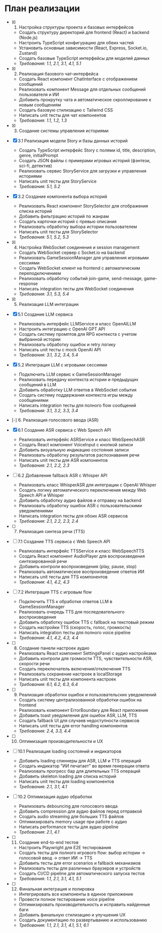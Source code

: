 # План реализации

- [x] 1. Настройка структуры проекта и базовых интерфейсов
  - Создать структуру директорий для frontend (React) и backend (Node.js)
  - Настроить TypeScript конфигурацию для обеих частей
  - Установить основные зависимости (React, Express, Socket.io, Zustand)
  - Создать базовые TypeScript интерфейсы для моделей данных
  - _Требования: 1.1, 2.1, 3.1, 4.1, 5.1_

- [x] 2. Реализация базового чат-интерфейса
  - Создать React компонент ChatInterface с отображением сообщений
  - Реализовать компонент Message для отдельных сообщений пользователя и ИИ
  - Добавить прокрутку чата и автоматическое скроллирование к новым сообщениям
  - Создать базовую стилизацию с Tailwind CSS
  - Написать unit тесты для чат компонентов
  - _Требования: 1.1, 1.2, 1.3_

- [x] 3. Создание системы управления историями
- [x] 3.1 Реализация модели Story и базы данных историй
  - Создать TypeScript интерфейс Story с полями id, title, description, genre, initialPrompt
  - Создать JSON файлы с примерами игровых историй (фэнтези, sci-fi, детектив)
  - Реализовать сервис StoryService для загрузки и управления историями
  - Написать unit тесты для StoryService
  - _Требования: 5.1, 5.2_

- [x] 3.2 Создание компонента выбора историй
  - Реализовать React компонент StorySelector для отображения списка историй
  - Добавить фильтрацию историй по жанрам
  - Создать карточки историй с превью описания
  - Реализовать обработку выбора истории пользователем
  - Написать unit тесты для StorySelector
  - _Требования: 5.1, 5.2, 5.3_

- [x] 4. Настройка WebSocket соединения и session management
  - Создать WebSocket сервер с Socket.io на backend
  - Реализовать GameSessionManager для управления игровыми сессиями
  - Создать WebSocket клиент на frontend с автоматическим переподключением
  - Реализовать обработку событий join-game, send-message, game-response
  - Написать integration тесты для WebSocket соединения
  - _Требования: 3.1, 5.3, 5.4_

- [x] 5. Реализация LLM интеграции
- [x] 5.1 Создание LLM сервиса
  - Реализовать интерфейс LLMService и класс OpenAILLM
  - Настроить интеграцию с OpenAI GPT API
  - Создать систему промптов для RPG контекста с учетом выбранной истории
  - Реализовать обработку ошибок и retry логику
  - Написать unit тесты с mock OpenAI API
  - _Требования: 3.1, 3.2, 3.4, 5.4_

- [x] 5.2 Интеграция LLM с игровыми сессиями
  - Подключить LLM сервис к GameSessionManager
  - Реализовать передачу контекста истории и предыдущих сообщений в LLM
  - Добавить обработку LLM ответов в WebSocket события
  - Создать систему поддержания контекста игры между сообщениями
  - Написать integration тесты для полного flow сообщений
  - _Требования: 3.1, 3.2, 3.3, 3.4_

- [-] 6. Реализация голосового ввода (ASR)
- [x] 6.1 Создание ASR сервиса с Web Speech API
  - Реализовать интерфейс ASRService и класс WebSpeechASR
  - Создать React компонент VoiceInput с кнопкой записи
  - Добавить визуальную индикацию состояния записи
  - Реализовать обработку результатов распознавания речи
  - Написать unit тесты для ASR компонентов
  - _Требования: 2.1, 2.2, 2.3_

- [ ] 6.2 Добавление fallback ASR с Whisper API
  - Реализовать класс WhisperASR для интеграции с OpenAI Whisper
  - Создать логику автоматического переключения между Web Speech API и Whisper
  - Добавить обработку аудио файлов и отправку на backend
  - Реализовать обработку ошибок ASR с пользовательскими уведомлениями
  - Написать integration тесты для обоих ASR сервисов
  - _Требования: 2.1, 2.2, 2.3, 2.4_

- [ ] 7. Реализация синтеза речи (TTS)
- [ ] 7.1 Создание TTS сервиса с Web Speech API
  - Реализовать интерфейс TTSService и класс WebSpeechTTS
  - Создать React компонент AudioPlayer для воспроизведения синтезированной речи
  - Добавить контроли воспроизведения (play, pause, stop)
  - Реализовать автоматическое воспроизведение ответов ИИ
  - Написать unit тесты для TTS компонентов
  - _Требования: 4.1, 4.2, 4.3_

- [ ] 7.2 Интеграция TTS с игровым flow
  - Подключить TTS к обработке ответов LLM в GameSessionManager
  - Реализовать очередь TTS для последовательного воспроизведения
  - Добавить обработку ошибок TTS с fallback на текстовый режим
  - Создать настройки TTS (скорость, голос, громкость)
  - Написать integration тесты для полного voice pipeline
  - _Требования: 4.1, 4.2, 4.3, 4.4_

- [ ] 8. Создание панели настроек аудио
  - Реализовать React компонент SettingsPanel с аудио настройками
  - Добавить контроли для громкости TTS, чувствительности ASR, скорости речи
  - Создать переключатель включения/отключения TTS
  - Реализовать сохранение настроек в localStorage
  - Написать unit тесты для компонента настроек
  - _Требования: 6.1, 6.2, 6.3, 6.4_

- [ ] 9. Реализация обработки ошибок и пользовательских уведомлений
  - Создать систему централизованной обработки ошибок на frontend
  - Реализовать компонент ErrorBoundary для React приложения
  - Добавить toast уведомления для ошибок ASR, LLM, TTS
  - Создать fallback UI для случаев недоступности сервисов
  - Написать unit тесты для error handling компонентов
  - _Требования: 2.4, 3.3, 4.4_

- [ ] 10. Оптимизация производительности и UX
- [ ] 10.1 Реализация loading состояний и индикаторов
  - Добавить loading спиннеры для ASR, LLM и TTS операций
  - Создать индикатор "ИИ печатает" во время генерации ответа
  - Реализовать прогресс бар для длительных TTS операций
  - Добавить skeleton loading для списка историй
  - Написать unit тесты для loading компонентов
  - _Требования: 2.1, 3.1, 4.1_

- [ ] 10.2 Оптимизация аудио обработки
  - Реализовать debouncing для голосового ввода
  - Добавить compression для аудио файлов перед отправкой
  - Создать audio streaming для больших TTS файлов
  - Оптимизировать memory usage при работе с аудио
  - Написать performance тесты для аудио pipeline
  - _Требования: 2.1, 4.1_

- [ ] 11. Создание end-to-end тестов
  - Настроить Playwright для E2E тестирования
  - Создать тесты для полного игрового flow: выбор истории → голосовой ввод → ответ ИИ → TTS
  - Добавить тесты для error scenarios и fallback механизмов
  - Реализовать тесты для различных браузеров и устройств
  - Создать CI/CD pipeline для автоматического запуска тестов
  - _Требования: 1.1, 2.1, 3.1, 4.1, 5.1_

- [ ] 12. Финальная интеграция и полировка
  - Интегрировать все компоненты в единое приложение
  - Провести полное тестирование voice pipeline
  - Оптимизировать производительность и исправить найденные баги
  - Добавить финальную стилизацию и улучшения UX
  - Создать документацию по развертыванию и использованию
  - _Требования: 1.1, 2.1, 3.1, 4.1, 5.1, 6.1_